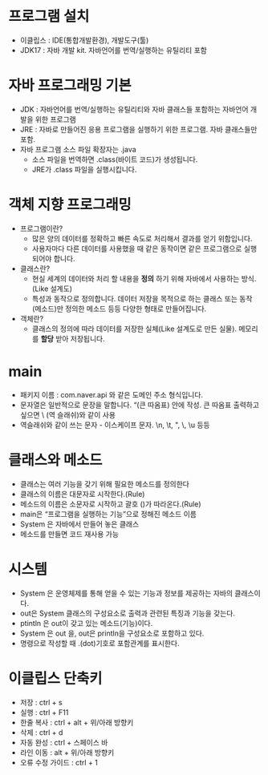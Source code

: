 # 프로그램 설치
+ 이클립스 : IDE(통합개발환경), 개발도구(툴)
+ JDK17 : 자바 개발 kit. 자바언어를 번역/실행하는 유틸리티 포함

# 자바 프로그래밍 기본
+ JDK : 자바언어를 번역/실행하는 유틸리티와 자바 클래스들 포함하는 자바언어 개발을 위한 프로그램
+ JRE : 자바로 만들어진 응용 프로그램을 실행하기 위한 프로그램. 자바 클래스들만 포함.
+ 자바 프로그램 소스 파일 확장자는 .java
    + 소스 파일을 번역하면 .class(바이트 코드)가 생성됩니다.
    + JRE가 .class 파일을 실행시킵니다.

# 객체 지향 프로그래밍
+ 프로그램이란?
    + 많은 양의 데이터를 정확하고 빠른 속도로 처리해서 결과를 얻기 위함입니다.
    + 사용자마다 다른 데이터를 사용했을 때 같은 동작이면 같은 프로그램으로 실행되어야 합니다.
+ 클래스란?
    + 현실 세계의 데이터와 처리 할 내용을 **정의** 하기 위해 자바에서 사용하는 방식.(Like 설계도)
    + 특성과 동작으로 정의합니다. 데이터 저장을 목적으로 하는 클래스 또는 동작(메소드)만 정의한 메소드 등등 다양한 형태로 만들어집니다.
+ 객체란?
    + 클래스의 정의에 따라 데이터를 저장한 실체(Like 설계도로 만든 실물). 메모리를 **할당** 받아 저장됩니다.

# main
- 패키지 이름 : com.naver.api 와 같은 도메인 주소 형식입니다.
- 문자열은 일반적으로 문장을 말합니다. “(큰 따옴표) 안에 작성. 큰 따옴표 출력하고 싶으면 \ (역 슬래쉬)와 같이 사용
- 역슬래쉬와 같이 쓰는 문자 - 이스케이프 문자. \n, \t, \", \\, \u 등등

# 클래스와 메소드
- 클래스는 여러 기능을 갖기 위해 필요한 메소드를 정의한다
- 클래스의 이름은 대문자로 시작한다.(Rule)
- 메소드의 이름은 소문자로 시작하고 괄호 ()가 따라온다.(Rule)
- main은 “프로그램을 실행하는 기능”으로 정해진 메소드 이름
- System 은 자바에서 만들어 놓은 클래스
- 메소드를 만들면 코드 재사용 가능

# 시스템
- System 은 운영체제를 통해 얻을 수 있는 기능과 정보를 제공하는 자바의 클래스이다.
- out은 System 클래스의 구성요소로 출력과 관련된 특징과 기능을 갖는다.
- ptintln 은 out이 갖고 있는 메소드(기능)이다.
- System 은 out 을, out은 println을 구성요소로 포함하고 있다.
- 명령으로 작성할 때 .(dot)기호로 포함관계를 표시한다.

# 이클립스 단축키
- 저장 : ctrl + s
- 실행 : ctrl + F11
- 한줄 복사 : ctrl + alt + 위/아래 방향키
- 삭제 : ctrl + d
- 자동 완성 : ctrl + 스페이스 바
- 라인 이동 : alt + 위/아래 방향키
- 오류 수정 가이드 : ctrl + 1